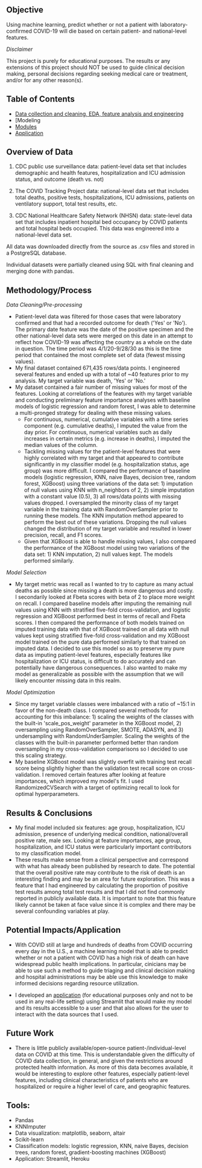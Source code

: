 ## Objective

Using machine learning, predict whether or not a patient with laboratory-confirmed COVID-19 will die based on certain patient- and national-level features.

*Disclaimer*

This project is purely for educational purposes. The results or any extensions of this project should NOT be used to guide clinical decision making, personal decisions regarding seeking medical care or treatment, and/or for any other reason(s).



## Table of Contents

- [Data collection and cleaning, EDA, feature analysis and engineering]('https://github.com/sunnajo/predicting_covid_death/tree/main/data-cleaning_analysis')
- [Modeling
- [Modules]('https://github.com/sunnajo/predicting_covid_death/tree/main/modules')
- [Application]('https://github.com/sunnajo/predicting_covid_death/tree/main/application')



## Overview of Data

1) CDC public use surveillance data: patient-level data set that includes demographic and health features, hospitalization and ICU admission status, and outcome (death vs. not)

2) The COVID Tracking Project data: national-level data set that includes total deaths, positive tests, hospitalizations, ICU admissions, patients on ventilatory support, total test results, etc.

3) CDC National Healthcare Safety Network (NHSN) data: state-level data set that includes inpatient hospital bed occupancy by COVID patients and total hospital beds occupied. This data was engineered into a national-level data set.

All data was downloaded directly from the source as .csv files and stored in a PostgreSQL database.

Individual datasets were partially cleaned using SQL with final cleaning and merging done with pandas.



## Methodology/Process

*Data Cleaning/Pre-processing*

- Patient-level data was filtered for those cases that were laboratory confirmed and that had a recorded outcome for death ('Yes' or 'No'). The primary date feature was the date of the positive specimen and the other national-level data sets were merged on this date in an attempt to reflect how COVID-19 was affecting the country as a whole on the date in question. The time period was 4/1/20-9/28/30 as this is the time period that contained the most complete set of data (fewest missing values).
- My final dataset contained 671,435 rows/data points. I engineered several features and ended up with a total of ~40 features prior to my analysis. My target variable was death, 'Yes' or 'No.'
- My dataset contained a fair number of missing values for most of the features. Looking at correlations of the features with my target variable and conducting preliminary feature importance analyses with baseline models of logistic regression and random forest, I was able to determine a multi-pronged strategy for dealing with these missing values.
  - For continuous, numerical, cumulative variables with a time series component (e.g. cumulative deaths), I imputed the value from the day prior. For continuous, numerical variables such as daily increases in certain metrics (e.g. increase in deaths), I imputed the median values of the column.
  - Tackling missing values for the patient-level features that were highly correlated with my target and that appeared to contribute significantly in my classifier model (e.g. hospitalization status, age group) was more difficult. I compared the performance of baseline models (logistic regression, KNN, naive Bayes, decision tree, random forest, XGBoost) using three variations of the data set: 1) imputation of null values using KNN with n_neighbors of 2, 2) simple imputation with a constant value (0.5), 3) all rows/data points with missing values dropped. I oversampled the minority class of my target variable in the training data with RandomOverSampler prior to running these models. The KNN imputation method appeared to perform the best out of these variations. Dropping the null values changed the distribution of my target variable and resulted in lower precision, recall, and F1 scores.
  - Given that XGBoost is able to handle missing values, I also compared the performance of the XGBoost model using two variations of the data set: 1) KNN imputation, 2) null values kept. The models performed similarly.

*Model Selection*

- My target metric was recall as I wanted to try to capture as many actual deaths as possible since missing a death is more dangerous and costly. I secondarily looked at Fbeta scores with beta of 2 to place more weight on recall. I compared baseline models after imputing the remaining null values using KNN with stratified five-fold cross-validation, and logistic regression and XGBoost performed best in terms of recall and Fbeta scores. I then compared the performance of both models trained on imputed training data with that of XGBoost trained on all data with null values kept using stratified five-fold cross-validation and my XGBoost model trained on the pure data performed similarly to that trained on imputed data. I decided to use this model so as to preserve my pure data as imputing patient-level features, especially features like hospitalization or ICU status, is difficult to do accurately and can potentially have dangerous consequences. I also wanted to make my model as generalizable as possible with the assumption that we will likely encounter missing data in this realm.

*Model Optimization*

- Since my target variable classes were imbalanced with a ratio of ~15:1 in favor of the non-death class. I compared several methods for accounting for this imbalance: 1) scaling the weights of the classes with the built-in 'scale_pos_weight' parameter in the XGBoost model, 2) oversampling using RandomOverSampler, SMOTE, ADASYN, and 3) undersampling with RandomUnderSampler. Scaling the weights of the classes with the built-in parameter performed better than random oversampling in my cross-validation comparisons so I decided to use this scaling strategy.
- My baseline XGBoost model was slightly overfit with training test recall score being slightly higher than the validation test recall score on cross-validation. I removed certain features after looking at feature importances, which improved my model's fit. I used RandomizedCVSearch with a target of optimizing recall to look for optimal hyperparameters.



## Results & Conclusions

- My final model included six features: age group, hospitalization, ICU admission, presence of underlying medical condition, national/overall positive rate, male sex. Looking at feature importances, age group, hospitalization, and ICU status were particularly important contributors to my classification model.
- These results make sense from a clinical perspective and correspond with what has already been published by research to date. The potential that the overall positive rate may contribute to the risk of death is an interesting finding and may be an area for future exploration. This was a feature that I had engineered by calculating the proportion of positive test results among total test results and that I did not find commonly reported in publicly available data. It is important to note that this feature likely cannot be taken at face value since it is complex and there may be several confounding variables at play.



## Potential Impacts/Application

- With COVID still at large and hundreds of deaths from COVID occurring every day in the U.S., a machine learning model that is able to predict whether or not a patient with COVID has a high risk of death can have widespread public health implications. In particular, cinicians may be able to use such a method to guide triaging and clinical decision making and hospital administrations may be able use this knowledge to make informed decisions regarding resource utilization.

- I developed an [application]('https://secure-plateau-38454.herokuapp.com/') (for educational purposes only and not to be used in any real-life setting) using Streamlit that would make my model and its results accessible to a user and that also allows for the user to interact with the data sources that I used.




## Future Work

- There is little publicly available/open-source patient-/individual-level data on COVID at this time. This is understandable given the difficulty of COVID data collection, in general, and given the restrictions around protected health information. As more of this data becomes available, it would be interesting to explore other features, especially patient-level features, including clinical characteristics of patients who are hospitalized or require a higher level of care, and geographic features.



## Tools:

- Pandas
- KNNImputer
- Data visualization: matplotlib, seaborn, altair
- Scikit-learn
- Classification models: logistic regression, KNN, naive Bayes, decision trees, random forest, gradient-boosting machines (XGBoost)
- Application: Streamlit, Heroku